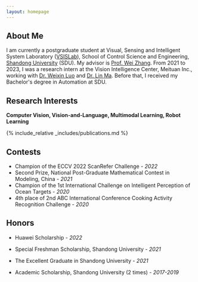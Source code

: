 ```yaml
---
layout: homepage
---
```


## About Me

I am currently a postgraduate student at Visual, Sensing and Intelligent System Laboratory ([VSISLab](http://www.vsislab.com/)), School of Control Science and Engineering, [Shandong University](https://www.en.sdu.edu.cn/) (SDU). My advisor is [Prof. Wei Zhang](https://ieeexplore.ieee.org/author/37085379581). From 2021 to 2023, I was a research intern at the Vision Intelligence Center, Meituan Inc., working with [Dr. Weixin Luo](https://zachluo.github.io/) and [Dr. Lin Ma](https://forestlinma.com/). Before that, I received my Bachelor's degree in Automation at SDU.


## Research Interests

**Computer Vision, Vision-and-Language, Multimodal Learning, Robot Learning** 


{% include_relative _includes/publications.md %}

## Contests

- Champion of the ECCV 2022 ScanRefer Challenge  - *2022*
- Second Prize, National Post-Graduate Mathematical Contest in Modeling, China  - *2021*
- Champion of the 1st International Challenge on Intelligent Perception of Ocean Targets  - *2020*
- 4th place of 2nd ABC International Conference Cooking Activity Recognition Challenge - *2020*

## Honors
- Huawei Scholarship - *2022*

- Special Freshman Scholarship, Shandong University  - *2021*
- The Excellent Graduate in Shandong University  - *2021*
- Academic Scholarship, Shandong University (2 times) - *2017-2019*

<!-- {% include_relative _includes/services.md %} -->
